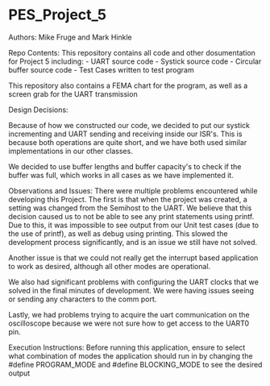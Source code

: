 # PES_Project_5

Authors: Mike Fruge and Mark Hinkle

Repo Contents: This repository contains all code and other dosumentation for Project 5 including:
      - UART source code
      - Systick source code
      - Circular buffer source code
      - Test Cases written to test program
      
This repository also contains a FEMA chart for the program, as well as a screen grab for the UART transmission
      
Design Decisions:

Because of how we constructed our code, we decided to put our systick incrementing and UART sending and receiving inside our ISR's. This is because both operations are quite short, and we have both used similar implementations in our other classes.
      
We decided to use buffer lengths and buffer capacity's to check if the buffer was full, which works in all cases as we have implemented it.
      
      
Observations and Issues:
      There were multiple problems encountered while developing this Project. The first is that when the project was created, a setting was changed from the Semihost to the UART. We believe that this decision caused us to not be able to see any print statements using printf. Due to this, it was impossible to see output from our Unit test cases (due to the use of printf), as well as debug using printing. This slowed the development process significantly, and is an issue we still have not solved.
      
Another issue is that we could not really get the interrupt based application to work as desired, although all other modes are operational.
      
We also had significant problems with configuring the UART clocks that we solved in the final minutes of development. We were having issues seeing or sending any characters to the comm port.
      
Lastly, we had problems trying to acquire the uart communication on the oscilloscope because we were not sure how to get access to the UART0 pin.
      
      
Execution Instructions:
      Before running this application, ensure to select what combination of modes the application should run in by changing the #define PROGRAM_MODE and #define BLOCKING_MODE to see the desired output
      
